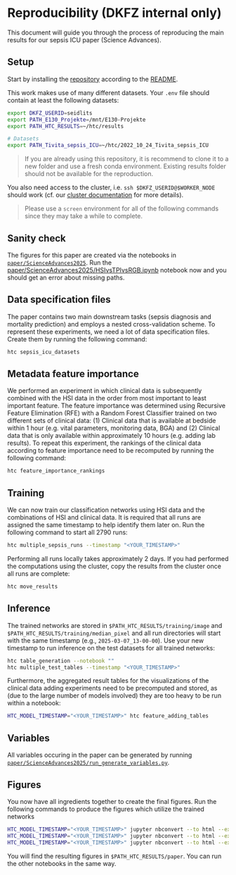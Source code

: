 # Reproducibility (DKFZ internal only)

This document will guide you through the process of reproducing the main results for our sepsis ICU paper (Science Advances).

## Setup

Start by installing the [repository](https://git.dkfz.de/imsy/issi/htc) according to the [README](../../README.md).

This work makes use of many different datasets. Your `.env` file should contain at least the following datasets:

```bash
export DKFZ_USERID=seidlits
export PATH_E130_Projekte=/mnt/E130-Projekte
export PATH_HTC_RESULTS=~/htc/results

# Datasets
export PATH_Tivita_sepsis_ICU=~/htc/2022_10_24_Tivita_sepsis_ICU
```

> If you are already using this repository, it is recommend to clone it to a new folder and use a fresh conda environment. Existing results folder should not be available for the reproduction.

You also need access to the cluster, i.e. `ssh $DKFZ_USERID@$WORKER_NODE` should work (cf. our [cluster documentation](../../htc/cluster/README.md) for more details).

> Please use a `screen` environment for all of the following commands since they may take a while to complete.

## Sanity check

The figures for this paper are created via the notebooks in [`paper/ScienceAdvances2025`](../ScienceAdvances2025). Run the [paper/ScienceAdvances2025/HSIvsTPIvsRGB.ipynb](../ScienceAdvances2025/HSIvsTPIvsRGB.ipynb) notebook now and you should get an error about missing paths.

## Data specification files

The paper contains two main downstream tasks (sepsis diagnosis and mortality prediction) and employs a nested cross-validation scheme. To represent these experiments, we need a lot of data specification files. Create them by running the following command:

```bash
htc sepsis_icu_datasets
```

## Metadata feature importance

We performed an experiment in which clinical data is subsequently combined with the HSI data in the order from most important to least important feature. The feature importance was determined using Recursive Feature Elimination (RFE) with a Random Forest Classifier trained on two different sets of clinical data: (1) Clinical data that is available at bedside within 1 hour (e.g. vital parameters, monitoring data, BGA) and (2) Clinical data that is only available within approximately 10 hours (e.g. adding lab results). To repeat this experiment, the rankings of the clinical data according to feature importance need to be recomputed by running the following command:

```bash
htc feature_importance_rankings
```

## Training

We can now train our classification networks using HSI data and the combinations of HSI and clinical data. It is required that all runs are assigned the same timestamp to help identify them later on. Run the following command to start all 2790 runs:

```bash
htc multiple_sepsis_runs --timestamp "<YOUR_TIMESTAMP>"
```

Performing all runs locally takes approximately 2 days. If you had performed the computations using the cluster, copy the results from the cluster once all runs are complete:

```bash
htc move_results
```

## Inference

The trained networks are stored in `$PATH_HTC_RESULTS/training/image` and `$PATH_HTC_RESULTS/training/median_pixel` and all run directories will start with the same timestamp (e.g., `2025-03-07_13-00-00`). Use your new timestamp to run inference on the test datasets for all trained networks:

```bash
htc table_generation --notebook ""
htc multiple_test_tables --timestamp "<YOUR_TIMESTAMP>"
```

Furthermore, the aggregated result tables for the visualizations of the clinical data adding experiments need to be precomputed and stored, as (due to the large number of models involved) they are too heavy to be run within a notebook:

```bash
HTC_MODEL_TIMESTAMP="<YOUR_TIMESTAMP>" htc feature_adding_tables
```

## Variables

All variables occuring in the paper can be generated by running [`paper/ScienceAdvances2025/run_generate_variables.py`](../ScienceAdvances2025/run_generate_variables.py).

## Figures

You now have all ingredients together to create the final figures. Run the following commands to produce the figures which utilize the trained networks

```bash
HTC_MODEL_TIMESTAMP="<YOUR_TIMESTAMP>" jupyter nbconvert --to html --execute --stdout paper/ScienceAdvances2025/HSIvsTPIvsRGB.ipynb > /dev/null
HTC_MODEL_TIMESTAMP="<YOUR_TIMESTAMP>" jupyter nbconvert --to html --execute --stdout paper/ScienceAdvances2025/FeatureAdding.ipynb > /dev/null
HTC_MODEL_TIMESTAMP="<YOUR_TIMESTAMP>" jupyter nbconvert --to html --execute --stdout paper/ScienceAdvances2025/HSIvsClinicalScores.ipynb > /dev/null
```

You will find the resulting figures in `$PATH_HTC_RESULTS/paper`. You can run the other notebooks in the same way.
